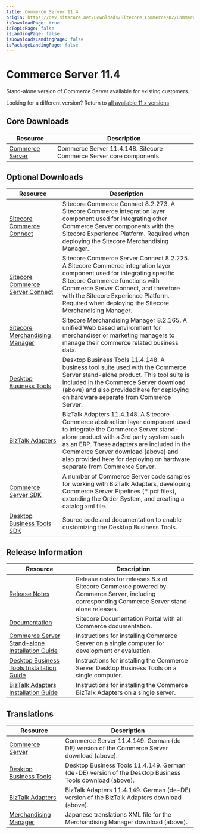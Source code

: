 ```yaml
---
title: Commerce Server 11.4
origin: https://dev.sitecore.net/Downloads/Sitecore_Commerce/82/Commerce_Server_114.aspx
isDownloadPage: true
isTopicPage: false
isLandingPage: false
isDownloadsLandingPage: false
isPackageLandingPage: false
---
```


# Commerce Server 11.4

Stand-alone version of Commerce Server available for existing customers.

Looking for a different version? Return to [all available 11.x versions](/Downloads/Sitecore_Commerce)

## Core Downloads

 | Resource | Description |
 | --- | --- |
 | [Commerce Server](https://scdp.blob.core.windows.net/downloads/Sitecore%20Commerce/82/Commerce%20Server%20114/Secure/CommerceServer-11.4.148.exe) | Commerce Server 11.4.148. Sitecore Commerce Server core components. |

## Optional Downloads

 | Resource | Description |
 | --- | --- |
 | [Sitecore Commerce Connect](https://scdp.blob.core.windows.net/downloads/Sitecore%20Commerce/82/Commerce%20Server%20114/Secure/Sitecore%20Commerce%20Connect%208.2.273.zip) | Sitecore Commerce Connect 8.2.273. A Sitecore Commerce integration layer component used for integrating other Commerce Server components with the Sitecore Experience Platform. Required when deploying the Sitecore Merchandising Manager. |
 | [Sitecore Commerce Server Connect](https://scdp.blob.core.windows.net/downloads/Sitecore%20Commerce/82/Commerce%20Server%20114/Secure/Sitecore%20Commerce%20Server%20Connect.8.2.225.update) | Sitecore Commerce Server Connect 8.2.225. A Sitecore Commerce integration layer component used for integrating specific Sitecore Commerce functions with Commerce Server Connect, and therefore with the Sitecore Experience Platform. Required when deploying the Sitecore Merchandising Manager. |
 | [Sitecore Merchandising Manager](https://scdp.blob.core.windows.net/downloads/Sitecore%20Commerce/82/Commerce%20Server%20114/Secure/Sitecore%20Merchandising%20Manager.8.2.165.update) | Sitecore Merchandising Manager 8.2.165. A unified Web based environment for merchandiser or marketing managers to manage their commerce related business data. |
 | [Desktop Business Tools](https://scdp.blob.core.windows.net/downloads/Sitecore%20Commerce/82/Commerce%20Server%20114/Secure/BusinessTools-11.4.148.exe) | Desktop Business Tools 11.4.148. A business tool suite used with the Commerce Server stand-alone product. This tool suite is included in the Commerce Server download (above) and also provided here for deploying on hardware separate from Commerce Server. |
 | [BizTalk Adapters](https://scdp.blob.core.windows.net/downloads/Sitecore%20Commerce/82/Commerce%20Server%20114/Secure/BTSAdapters-11.4.148.exe) | BizTalk Adapters 11.4.148. A Sitecore Commerce abstraction layer component used to integrate the Commerce Server stand-alone product with a 3rd party system such as an ERP. These adapters are included in the Commerce Server download (above) and also provided here for deploying on hardware separate from Commerce Server. |
 | [Commerce Server SDK](https://marketplace.sitecore.net/Modules/C/Commerce_Server_SDK) | A number of Commerce Server code samples for working with BizTalk Adapters, developing Commerce Server Pipelines (*.pcf files), extending the Order System, and creating a catalog xml file. |
 | [Desktop Business Tools SDK](https://marketplace.sitecore.net/Modules/C/Commerce_Server_Desktop_Business_Tools_SDK) | Source code and documentation to enable customizing the Desktop Business Tools. |

## Release Information

 | Resource | Description |
 | --- | --- |
 | [Release Notes](http://commercesdn.sitecore.net/SCpbCS82/releasenotes/en-us/index.html) | Release notes for releases 8.x of Sitecore Commerce powered by Commerce Server, including corresponding Commerce Server stand-alone releases. |
 | [Documentation](https://doc.sitecore.com) | Sitecore Documentation Portal with all Commerce documentation. |
 | [Commerce Server Stand-alone Installation Guide](http://commercesdn.sitecore.net/SCpbCS82/SitecoreCommerceInstallationGuide/en-us/index_frames.html) | Instructions for installing Commerce Server on a single computer for development or evaluation. |
 | [Desktop Business Tools Installation Guide](http://commercesdn.sitecore.net/SCpbCS82/SitecoreCommerceDesktopBusinessToolsInstallationGuide/en-us/index_frames.html) | Instructions for installing the Commerce Server Desktop Business Tools on a single computer. |
 | [BizTalk Adapters Installation Guide](http://commercesdn.sitecore.net/SCpbCS82/SitecoreCommerceBizTalkAdaptersInstallationGuide/en-us/index_frames.html) | Instructions for installing the Commerce BizTalk Adapters on a single server. |

## Translations

 | Resource | Description |
 | --- | --- |
 | [Commerce Server](https://scdp.blob.core.windows.net/downloads/Sitecore%20Commerce/82/Commerce%20Server%20114/Secure/CommerceServer-11.4.149.exe) | Commerce Server 11.4.149. German (de-DE) version of the Commerce Server download (above). |
 | [Desktop Business Tools](https://scdp.blob.core.windows.net/downloads/Sitecore%20Commerce/82/Commerce%20Server%20114/Secure/BusinessTools-11.4.149.exe) | Desktop Business Tools 11.4.149. German (de-DE) version of the Desktop Business Tools download (above). |
 | [BizTalk Adapters](https://scdp.blob.core.windows.net/downloads/Sitecore%20Commerce/82/Commerce%20Server%20114/Secure/BTSAdapters-11.4.149.exe) | BizTalk Adapters 11.4.149. German (de-DE) version of the BizTalk Adapters download (above). |
 | [Merchandising Manager](https://scdp.blob.core.windows.net/downloads/Sitecore%20Commerce/82/Commerce%20Server%20114/Secure/Merchandising_Manager_ja-JP.XML) | Japanese translations XML file for the Merchandising Manager download (above). |